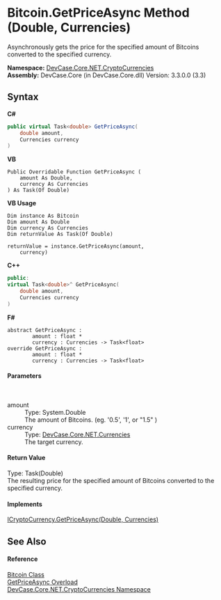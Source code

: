 # Bitcoin.GetPriceAsync Method (Double, Currencies)
 

Asynchronously gets the price for the specified amount of Bitcoins converted to the specified currency.

**Namespace:**&nbsp;<a href="N_DevCase_Core_NET_CryptoCurrencies">DevCase.Core.NET.CryptoCurrencies</a><br />**Assembly:**&nbsp;DevCase.Core (in DevCase.Core.dll) Version: 3.3.0.0 (3.3)

## Syntax

**C#**<br />
``` C#
public virtual Task<double> GetPriceAsync(
	double amount,
	Currencies currency
)
```

**VB**<br />
``` VB
Public Overridable Function GetPriceAsync ( 
	amount As Double,
	currency As Currencies
) As Task(Of Double)
```

**VB Usage**<br />
``` VB Usage
Dim instance As Bitcoin
Dim amount As Double
Dim currency As Currencies
Dim returnValue As Task(Of Double)

returnValue = instance.GetPriceAsync(amount, 
	currency)
```

**C++**<br />
``` C++
public:
virtual Task<double>^ GetPriceAsync(
	double amount, 
	Currencies currency
)
```

**F#**<br />
``` F#
abstract GetPriceAsync : 
        amount : float * 
        currency : Currencies -> Task<float> 
override GetPriceAsync : 
        amount : float * 
        currency : Currencies -> Task<float> 
```


#### Parameters
&nbsp;<dl><dt>amount</dt><dd>Type: System.Double<br />The amount of Bitcoins. (eg. '0.5', '1', or "1.5" )</dd><dt>currency</dt><dd>Type: <a href="T_DevCase_Core_NET_Currencies">DevCase.Core.NET.Currencies</a><br />The target currency.</dd></dl>

#### Return Value
Type: Task(Double)<br />The resulting price for the specified amount of Bitcoins converted to the specified currency.

#### Implements
<a href="M_DevCase_Core_NET_ICryptoCurrency_GetPriceAsync_1">ICryptoCurrency.GetPriceAsync(Double, Currencies)</a><br />

## See Also


#### Reference
<a href="T_DevCase_Core_NET_CryptoCurrencies_Bitcoin">Bitcoin Class</a><br /><a href="Overload_DevCase_Core_NET_CryptoCurrencies_Bitcoin_GetPriceAsync">GetPriceAsync Overload</a><br /><a href="N_DevCase_Core_NET_CryptoCurrencies">DevCase.Core.NET.CryptoCurrencies Namespace</a><br />
